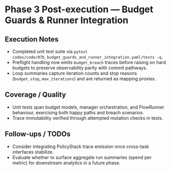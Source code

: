 # Phase 3 Post-execution — Budget Guards & Runner Integration

## Execution Notes
- Completed unit test suite via `pytest codex/code/07b_budget_guards_and_runner_integration.yaml/tests -q`.
- Preflight handling now emits `budget_breach` traces before raising on hard budgets to preserve observability parity with commit pathways.
- Loop summaries capture iteration counts and stop reasons (`budget_stop`, `max_iterations`) and are returned as mapping proxies.

## Coverage / Quality
- Unit tests span budget models, manager orchestration, and FlowRunner behaviour, exercising both happy paths and breach scenarios.
- Trace immutability verified through attempted mutation checks in tests.

## Follow-ups / TODOs
- Consider integrating PolicyStack trace emission once cross-task interfaces stabilize.
- Evaluate whether to surface aggregate run summaries (spend per metric) for downstream analytics in a future phase.
